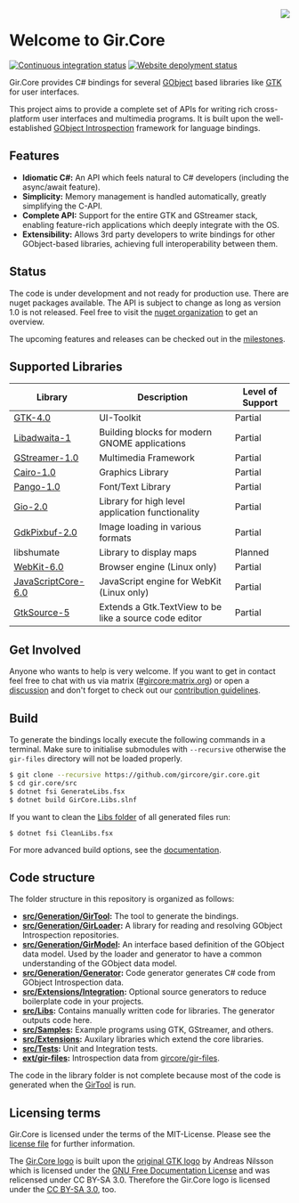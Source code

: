 <img src="https://raw.githubusercontent.com/gircore/gir.core/main/img/logo.svg" align="right" />

# Welcome to Gir.Core

[![Continuous integration status](https://github.com/GirCore/gir.core/actions/workflows/ci.yml/badge.svg?branch=main)](https://github.com/gircore/gir.core/actions)
[![Website depolyment status](https://github.com/GirCore/gircore.github.io/actions/workflows/deploy.yml/badge.svg?branch=develop)](https://github.com/gircore/gircore.github.io/actions)

Gir.Core provides C# bindings for several [GObject] based libraries like [GTK] for user interfaces.

This project aims to provide a complete set of APIs for writing rich cross-platform user interfaces and multimedia programs. It is built upon the well-established [GObject Introspection][gi] framework for language bindings.

## Features
* **Idiomatic C#:** An API which feels natural to C# developers (including the async/await feature).
* **Simplicity:** Memory management is handled automatically, greatly simplifying the C-API.
* **Complete API:** Support for the entire GTK and GStreamer stack, enabling feature-rich applications which deeply integrate with the OS.
* **Extensibility:** Allows 3rd party developers to write bindings for other GObject-based libraries, achieving full interoperability between them.

## Status
The code is under development and not ready for production use. There are nuget packages available. The API is subject to change as long as version 1.0 is not released. Feel free to visit the [nuget organization][GirCoreNuget] to get an overview.

The upcoming features and releases can be checked out in the [milestones](https://github.com/gircore/gir.core/milestones).

## Supported Libraries

| Library                                 | Description                                            | Level of Support |
|-----------------------------------------|--------------------------------------------------------|------------------|
| [GTK-4.0][Gtk4Nuget]                    | UI-Toolkit                                             | Partial          |
| [Libadwaita-1][LibadwaitaNuget]         | Building blocks for modern GNOME applications          | Partial          |
| [GStreamer-1.0][GstNuget]               | Multimedia Framework                                   | Partial          |
| [Cairo-1.0][CairoNuget]                 | Graphics Library                                       | Partial          |
| [Pango-1.0][PangoNuget]                 | Font/Text Library                                      | Partial          |
| [Gio-2.0][GioNuget]                     | Library for high level application functionality       | Partial          |
| [GdkPixbuf-2.0][GdkPixbufNuget]         | Image loading in various formats                       | Partial          |
| libshumate                              | Library to display maps                                | Planned          |
| [WebKit-6.0][WebKitNuget]               | Browser engine (Linux only)                            | Partial          |
| [JavaScriptCore-6.0][JavaScriptCoreNuget] | JavaScript engine for WebKit (Linux only)              | Partial          |
| [GtkSource-5][GtkSourceNuget]      | Extends a Gtk.TextView to be like a source code editor | Partial          |


## Get Involved
Anyone who wants to help is very welcome. If you want to get in contact feel free to chat with us via matrix ([#gircore:matrix.org](https://matrix.to/#/#gircore:matrix.org?via=matrix.org)) or open a [discussion](https://github.com/gircore/gir.core/discussions) and don't forget to check out our [contribution guidelines](docs/docs/contributing.md).

## Build
To generate the bindings locally execute the following commands in a terminal. Make sure to initialise submodules with `--recursive` otherwise the `gir-files` directory will not be loaded properly.

```sh
$ git clone --recursive https://github.com/gircore/gir.core.git
$ cd gir.core/src
$ dotnet fsi GenerateLibs.fsx
$ dotnet build GirCore.Libs.slnf
```

If you want to clean the [Libs folder](src/Libs) of all generated files run:

    $ dotnet fsi CleanLibs.fsx

For more advanced build options, see the [documentation](docs/docs/build.md).

## Code structure
The folder structure in this repository is organized as follows:
* **[src/Generation/GirTool](src/Generation/GirTool):** The tool to generate the bindings.
* **[src/Generation/GirLoader](src/Generation/GirLoader):** A library for reading and resolving GObject Introspection repositories.
* **[src/Generation/GirModel](src/Generation/GirModel):** An interface based definition of the GObject data model. Used by the loader and generator to have a common understanding of the GObject data model.
* **[src/Generation/Generator](src/Generation/Generator):** Code generator generates C# code from GObject Introspection data.
* **[src/Extensions/Integration](src/Extensions/Integration):** Optional source generators to reduce boilerplate code in your projects.
* **[src/Libs](src/Libs):** Contains manually written code for libraries. The generator outputs code here.
* **[src/Samples](src/Samples):** Example programs using GTK, GStreamer, and others.
* **[src/Extensions](src/Extensions):** Auxilary libraries which extend the core libraries.
* **[src/Tests](src/Tests):** Unit and Integration tests.
* **[ext/gir-files](https://github.com/gircore/gir-files):** Introspection data from [gircore/gir-files](https://github.com/gircore/gir-files).

The code in the library folder is not complete because most of the code is generated when the [GirTool](src/Generation/GirTool) is run.

[gi]: https://gi.readthedocs.io/
[gstreamer]: https://gstreamer.freedesktop.org/
[GIO]: https://developer.gnome.org/gio/stable/
[GObject]: https://developer.gnome.org/gobject/stable/
[GTK]: https://gtk.org/
[libhandy]: https://source.puri.sm/Librem5/libhandy/
[WebKitGTK]: https://webkitgtk.org/
[JavaScriptCore]: https://webkitgtk.org/reference/jsc-glib/stable/index.html
[dbus]: https://www.freedesktop.org/wiki/Software/dbus/
[libchamplain]: https://wiki.gnome.org/Projects/libchamplain/
[GtkSharp]: https://github.com/GtkSharp/GtkSharp/
[GdkPixbuf]: https://gitlab.gnome.org/GNOME/gdk-pixbuf/
[GirCoreNuget]: https://www.nuget.org/profiles/GirCore/
[Gtk4Nuget]: https://www.nuget.org/packages/GirCore.Gtk-4.0/
[GstNuget]: https://www.nuget.org/packages/GirCore.Gst-1.0/
[CairoNuget]: https://www.nuget.org/packages/GirCore.Cairo-1.0/
[PangoNuget]: https://www.nuget.org/packages/GirCore.Pango-1.0/
[GioNuget]: https://www.nuget.org/packages/GirCore.Gio-2.0/
[GdkPixbufNuget]: https://www.nuget.org/packages/GirCore.GdkPixbuf-2.0/
[LibadwaitaNuget]: https://www.nuget.org/packages/GirCore.Adw-1/
[WebKitNuget]: https://www.nuget.org/packages/GirCore.WebKit-6.0/
[JavaScriptCoreNuget]: https://www.nuget.org/packages/GirCore.JavaScriptCore-6.0/
[GtkSourceNuget]: https://www.nuget.org/packages/GirCore.GtkSource-5/

## Licensing terms
Gir.Core is licensed under the terms of the MIT-License. Please see the [license file](license.txt) for further information.

The [Gir.Core logo](img/logo.svg) is built upon the [original GTK logo](https://wiki.gnome.org/Projects/GTK/Logo) by Andreas Nilsson which is licensed under the [GNU Free Documentation License](https://www.gnu.org/licenses/fdl-1.3.txt) and was relicensed under CC BY-SA 3.0. Therefore the Gir.Core logo is licensed under the [CC BY-SA 3.0](https://creativecommons.org/licenses/by-sa/3.0/deed.en), too.
